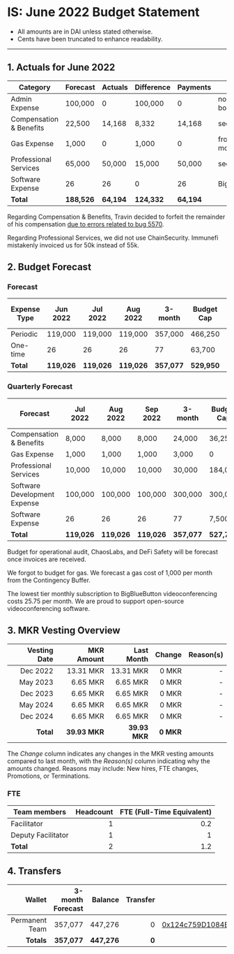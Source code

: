 # IS: June 2022 Budget Statement

* All amounts are in DAI unless stated otherwise.
* Cents have been truncated to enhance readability.

---

## 1. Actuals for June 2022

|Category               |Forecast|Actuals|Difference|Payments|Why                |
|-----------------------|--------|-------|----------|--------|-------------------|
|Admin Expense          |100,000 |0      |100,000   |0       |no bug bounties    |
|Compensation & Benefits|22,500  |14,168 |8,332     |14,168  |see below          |
|Gas Expense            |1,000   |0      |1,000     |0       |from previous month|
|Professional Services  |65,000  |50,000 |15,000    |50,000  |see below          |
|Software Expense       |26      |26     |0         |26      |BigBlueMeeting     |
|**Total**                  |**188,526** |**64,194** |**124,332**   |**64,194**  |                   |

Regarding Compensation & Benefits, Travin decided to forfeit the remainder of his compensation [due to errors related to bug 5570](https://medium.com/@joshua_24955/makerdao-authentication-vulnerability-bugfix-review-e9cf42c7402f).

Regarding Professional Services, we did not use ChainSecurity. Immunefi mistakenly invoiced us for 50k instead of 55k.

## 2. Budget Forecast

### Forecast

|Expense Type|Jun 2022|Jul 2022|Aug 2022|3-month|Budget Cap|Budget Cap + Buffer|
|------------|--------|--------|--------|-------|----------|-------------------|
|Periodic    |119,000 |119,000 |119,000 |357,000|466,250   |536,188            |
|One-time    |26      |26      |26      |77     |63,700    |73,255             |
|**Total**       |**119,026** |**119,026** |**119,026** |**357,077**|**529,950**   |**609,443**            |

### Quarterly Forecast

|Forecast                    |Jul 2022|Aug 2022|Sep 2022|3-month|Budget Cap|Budget Cap + Buffer|
|----------------------------|--------|--------|--------|-------|----------|-------------------|
|Compensation & Benefits     |8,000   |8,000   |8,000   |24,000 |36,250    |41,688             |
|Gas Expense                 |1,000   |1,000   |1,000   |3,000  |0         |0                  |
|Professional Services       |10,000  |10,000  |10,000  |30,000 |184,000   |211,600            |
|Software Development Expense|100,000 |100,000 |100,000 |300,000|300,000   |345,000            |
|Software Expense            |26      |26      |26      |77     |7,500     |8,625              |
|**Total**                       |**119,026** |**119,026** |**119,026** |**357,077**|**527,750**   |**606,913**            |

Budget for operational audit, ChaosLabs, and DeFi Safety will be
forecast once invoices are received.

We forgot to budget for gas. We forecast a gas cost of 1,000 per month
from the Contingency Buffer.

The lowest tier monthly subscription to BigBlueButton
videoconferencing costs 25.75 per month. We are proud to support
open-source videoconferencing software.

## 3. MKR Vesting Overview

|  Vesting Date  |       MKR Amount | Last Month |        Change |      Reason(s) |
|---------------:|-----------------:|-----------:|--------------:|---------------:|
|  Dec 2022        |      13.31 MKR |  13.31 MKR |   0 MKR |      -  |
|  May 2023        |       6.65 MKR |   6.65 MKR |   0 MKR |      - |
|  Dec 2023        |       6.65 MKR |   6.65 MKR |   0 MKR |      - |
|  May 2024        |       6.65 MKR |   6.65 MKR |   0 MKR |      - |
|  Dec 2024        |       6.65 MKR |   6.65 MKR |   0 MKR |      - |
|  **Total**       | **39.93 MKR**  |**39.93 MKR**| **0 MKR** |           |

The *Change* column indicates any changes in the MKR vesting amounts compared to last month, with the *Reason(s)* column indicating why the amounts changed. Reasons may include: New hires, FTE changes, Promotions, or Terminations.

### FTE

| Team members              |Headcount|FTE (Full-Time Equivalent)|
|---------------------------|--------:|-------------------------:|
| Facilitator               |1        |0.2                       |
| Deputy Facilitator        |1        |1                         |
| **Total**                 |2        |1.2                       |

## 4. Transfers

|  Wallet | 3-month Forecast    | Balance |      Transfer |                Multi-sig Address |
|--------:|---------------------:|-------:|--------------:|---------------------------------:|
| Permanent Team |  357,077    | 447,276      | 0 | [0x124c759D1084E67B19a206ab85c4527Fab26c342](https://gnosis-safe.io/app/#/safes/0x124c759D1084E67B19a206ab85c4527Fab26c342) |
| **Totals**     | **357,077** | **447,276**  | **0** | |
